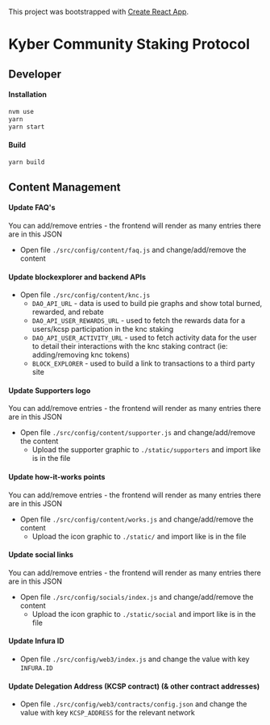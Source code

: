 This project was bootstrapped with [Create React App](https://github.com/facebook/create-react-app).

# Kyber Community Staking Protocol

## Developer

#### Installation

```bash
nvm use
yarn
yarn start
```

#### Build

```bash
yarn build
```

## Content Management

#### Update FAQ's

You can add/remove entries - the frontend will render as many entries there are in this JSON
* Open file `./src/config/content/faq.js` and change/add/remove the content

#### Update blockexplorer and backend APIs

* Open file `./src/config/content/knc.js`
  * `DAO_API_URL` - data is used to build pie graphs and show total burned, rewarded, and rebate
  * `DAO_API_USER_REWARDS_URL` - used to fetch the rewards data for a users/kcsp participation in the knc staking
  * `DAO_API_USER_ACTIVITY_URL` - used to fetch activity data for the user to detail their interactions with the knc staking contract (ie: adding/removing knc tokens)
  * `BLOCK_EXPLORER` - used to build a link to transactions to a third party site

#### Update Supporters logo

You can add/remove entries - the frontend will render as many entries there are in this JSON
* Open file `./src/config/content/supporter.js` and change/add/remove the content
  * Upload the supporter graphic to `./static/supporters` and import like is in the file

#### Update how-it-works points

You can add/remove entries - the frontend will render as many entries there are in this JSON
* Open file `./src/config/content/works.js` and change/add/remove the content
  * Upload the icon graphic to `./static/` and import like is in the file

#### Update social links

You can add/remove entries - the frontend will render as many entries there are in this JSON
* Open file `./src/config/socials/index.js` and change/add/remove the content
  * Upload the icon graphic to `./static/social` and import like is in the file

#### Update Infura ID

* Open file `./src/config/web3/index.js` and change the value with key `INFURA.ID`

#### Update Delegation Address (KCSP contract) (& other contract addresses)

* Open file `./src/config/web3/contracts/config.json` and change the value with key `KCSP_ADDRESS` for the relevant network